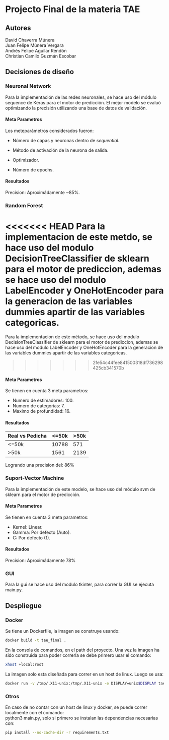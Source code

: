 # Projecto Final de la materia TAE


## Autores
David Chaverra Múnera  
Juan Felipe Múnera Vergara  
Andrés Felipe Aguilar Rendón    
Christian Camilo Guzmán Escobar


## Decisiones de diseño


### Neuronal Network
Para la implementación de las redes neuronales, se hace uso del módulo sequence de Keras para el motor de predicción. El mejor modelo se evaluó optimizando la precisión utilizando una base de datos de validación. 

#### Meta Parametros
Los meteparámetros considerados fueron:
- Número de capas y neuronas dentro de *sequential*.

- Método de activación de la neurona de salida.

- Optimizador.

- Número de epochs.

#### Resultados
Precision: Aproximádamente ~85%.


### Random Forest
<<<<<<< HEAD
Para la implementacion de este metdo, se hace uso del modulo DecisionTreeClassifier de sklearn para el motor de prediccion, ademas se hace uso del modulo LabelEncoder y OneHotEncoder para la generacion de las variables dummies apartir de las variables categoricas. 
=======
Para la implementacion de este método, se hace uso del modulo DecisionTreeClassifier de sklearn para el motor de prediccion, ademas se hace uso del modulo LabelEncoder y OneHotEncoder para la generacion de las variables dummies apartir de las variables categoricas.
>>>>>>> 2fe54c44fee841500318df736298425cb341570b

#### Meta Parametros
Se tienen en cuenta 3 meta parametros:  
- Numero de estimadores: 100.
- Numero de categorias: 7.
- Maximo de profundidad: 16.
#### Resultados


Real vs  Pedicha | <=50k | >50k 
---- | ---- | ---- 
<=50k | 10788 | 571
| >50k | 1561 | 2139 

Logrando una precision del: 86%

### Suport-Vector Machine
Para la implementación de este modelo, se hace uso del módulo svm de sklearn para el motor de predicción.

#### Meta Parametros
Se tienen en cuenta 3 meta parametros:  
- Kernel: Linear.
- Gamma: Por defecto (Auto).
- C: Por defecto (1).
#### Resultados
Precision: Aproximádamente 78%

### GUI
Para la gui se hace uso del modulo tkinter, para correr la GUI se ejecuta main.py.

## Despliegue
### Docker
Se tiene un Dockerfile, la imagen se construye usando:  
```sh
docker build -t tae_final .  
```
En la consola de comandos, en el path del proyecto. Una vez la imagen ha sido construida para poder correrla se debe primero usar el comando:  
```sh
xhost +local:root
```
La imagen solo esta diseñada para correr en un host de linux. Luego se usa:  
```sh
docker run -v /tmp/.X11-unix:/tmp/.X11-unix -e DISPLAY=unix$DISPLAY tae_final
```

### Otros
En caso de no contar con un host de linux y docker, se puede correr localmente con el comando:  
python3 main.py, solo si primero se instalan las dependencias necesarias con:  
```sh
pip install --no-cache-dir -r requirements.txt
```
